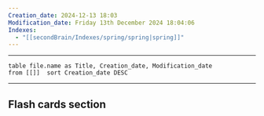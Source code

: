 ```yaml
---
Creation_date: 2024-12-13 18:03
Modification_date: Friday 13th December 2024 18:04:06
Indexes:
  - "[[secondBrain/Indexes/spring/spring|spring]]"
---
```


----



```dataview
table file.name as Title, Creation_date, Modification_date
from [[]]  sort Creation_date DESC
```























---
## Flash cards section
